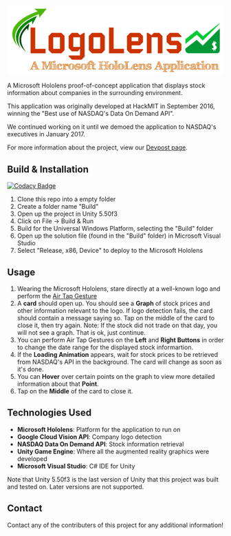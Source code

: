 ![Alt text](LogoLens.png?raw=true "Title")

A Microsoft Hololens proof-of-concept application that displays stock information about companies in the surrounding environment.

This application was originally developed at HackMIT in September 2016, winning the "Best use of NASDAQ's Data On Demand API".

We continued working on it until we demoed the application to NASDAQ's executives in January 2017.

For more information about the project, view our [Devpost page](https://devpost.com/software/logo-locator).

## Build & Installation

[![Codacy Badge](https://api.codacy.com/project/badge/Grade/4c923a28f8714cf6a6bca849360f472f)](https://www.codacy.com/app/nareddyt/Logo-Lens?utm_source=github.com&utm_medium=referral&utm_content=ChenJonathan/Logo-Lens&utm_campaign=badger)

1. Clone this repo into a empty folder
2. Create a folder name "Build"
2. Open up the project in Unity 5.50f3
3. Click on File -> Build & Run
4. Build for the Universal Windows Platform, selecting the "Build" folder
5. Open up the solution file (found in the "Build" folder) in Microsoft Visual Studio
6. Select "Release, x86, Device" to deploy to the Microsoft Hololens

## Usage

1. Wearing the Microsoft Hololens, stare directly at a well-known logo and perform the [Air Tap Gesture](https://developer.microsoft.com/en-us/windows/holographic/gestures)
2. A **card** should open up. You should see a **Graph** of stock prices and other information relevant to the logo. If logo detection fails, the card should contain a message saying so. Tap on the middle of the card to close it, then try again. Note: If the stock did not trade on that day, you will not see a graph. That is ok, just continue.
3. You can perform Air Tap Gestures on the **Left** and **Right Buttons** in order to change the date range for the displayed stock informartion.
4. If the **Loading Animation** appears, wait for stock prices to be retrieved from NASDAQ's API in the background. The card will change as soon as it's done.
5. You can **Hover** over certain points on the graph to view more detailed information about that **Point**.
6. Tap on the **Middle** of the card to close it.

## Technologies Used

* **Microsoft Hololens**: Platform for the application to run on
* **Google Cloud Vision API**: Company logo detection
* **NASDAQ Data On Demand API**: Stock information retrieval
* **Unity Game Engine**: Where all the augmented reality graphics were developed
* **Microsoft Visual Studio**: C# IDE for Unity

Note that Unity 5.50f3 is the last version of Unity that this project was built and tested on. Later versions are not supported.

## Contact

Contact any of the contributers of this project for any additional information!


